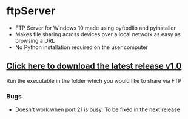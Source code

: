 # ftpServer
- FTP Server for Windows 10 made using pyftpdlib and pyinstaller
- Makes file sharing across devices over a local network as easy as browsing a URL
- No Python installation required on the user computer

## [Click here to download the latest release v1.0](https://github.com/pa1tech/ftpServer/releases/download/v1.0/FTP_Server.exe)
 Run the executable in the folder which you would like to share via FTP
 
### Bugs
- Doesn't work when port 21 is busy. To be fixed in the next release

